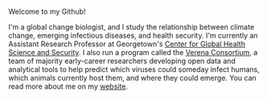 Welcome to my Github! 

I'm a global change biologist, and I study the relationship between climate change, emerging infectious diseases, and health security. I'm currently an Assistant Research Professor at Georgetown's [Center for Global Health Science and Security](https://ghss.georgetown.edu/). I also run a program called the [Verena Consortium](viralemergence.org), a team of majority early-career researchers developing open data and analytical tools to help predict which viruses could someday infect humans, which animals currently host them, and where they could emerge. You can read more about me on my [website](colinjcarlson.com).
